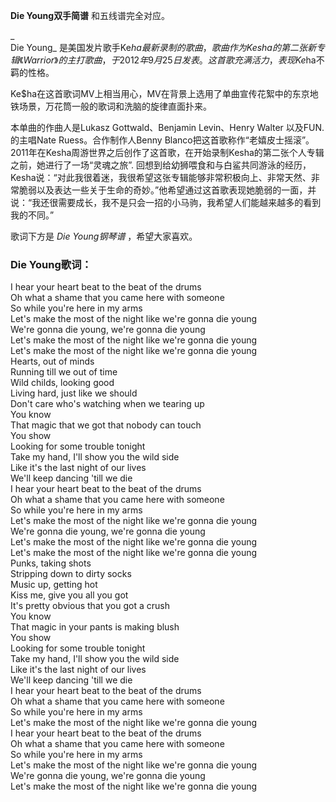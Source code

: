 

**Die Young双手简谱** 和五线谱完全对应。

_  
Die Young_
是美国发片歌手Ke$ha最新录制的歌曲，歌曲作为Kesha的第二张新专辑《Warrior》的主打歌曲，于2012年9月25日发表。这首歌充满活力，表现Ke$ha不羁的性格。

  
Ke$ha在这首歌词MV上相当用心，MV在背景上选用了单曲宣传花絮中的东京地铁场景，万花筒一般的歌词和洗脑的旋律直面扑来。

  
本单曲的作曲人是Lukasz Gottwald、Benjamin Levin、Henry Walter 以及FUN.的主唱Nate
Ruess。合作制作人Benny
Blanco把这首歌称作“老嬉皮士摇滚”。2011年在Kesha周游世界之后创作了这首歌，在开始录制Kesha的第二张个人专辑之前，她进行了一场“灵魂之旅”.
回想到给幼狮喂食和与白鲨共同游泳的经历，Kesha说：“对此我很着迷，我很希望这张专辑能够非常积极向上、非常天然、非常脆弱以及表达一些关于生命的奇妙。”他希望通过这首歌表现她脆弱的一面，并说：“我还很需要成长，我不是只会一招的小马驹，我希望人们能越来越多的看到我的不同。”

  
歌词下方是 _Die Young钢琴谱_ ，希望大家喜欢。

### Die Young歌词：

I hear your heart beat to the beat of the drums  
Oh what a shame that you came here with someone  
So while you're here in my arms  
Let's make the most of the night like we're gonna die young  
We're gonna die young, we're gonna die young  
Let's make the most of the night like we're gonna die young  
Let's make the most of the night like we're gonna die young  
Hearts, out of minds  
Running till we out of time  
Wild childs, looking good  
Living hard, just like we should  
Don't care who's watching when we tearing up  
You know  
That magic that we got that nobody can touch  
You show  
Looking for some trouble tonight  
Take my hand, I'll show you the wild side  
Like it's the last night of our lives  
We'll keep dancing 'till we die  
I hear your heart beat to the beat of the drums  
Oh what a shame that you came here with someone  
So while you're here in my arms  
Let's make the most of the night like we're gonna die young  
We're gonna die young, we're gonna die young  
Let's make the most of the night like we're gonna die young  
Let's make the most of the night like we're gonna die young  
Punks, taking shots  
Stripping down to dirty socks  
Music up, getting hot  
Kiss me, give you all you got  
It's pretty obvious that you got a crush  
You know  
That magic in your pants is making blush  
You show  
Looking for some trouble tonight  
Take my hand, I'll show you the wild side  
Like it's the last night of our lives  
We'll keep dancing 'till we die  
I hear your heart beat to the beat of the drums  
Oh what a shame that you came here with someone  
So while you're here in my arms  
Let's make the most of the night like we're gonna die young  
I hear your heart beat to the beat of the drums  
Oh what a shame that you came here with someone  
So while you're here in my arms  
Let's make the most of the night like we're gonna die young  
We're gonna die young, we're gonna die young  
Let's make the most of the night like we're gonna die young

